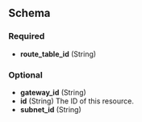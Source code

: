 ## Schema

### Required

- **route_table_id** (String)

### Optional

- **gateway_id** (String)
- **id** (String) The ID of this resource.
- **subnet_id** (String)